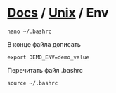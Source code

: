 # [Docs](../README.md) / [Unix](Index.md) / Env

```
nano ~/.bashrc
```
В конце файла дописать
```
export DEMO_ENV=demo_value
```
Перечитать файл .bashrc
```
source ~/.bashrc
```
